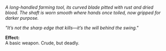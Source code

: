 
_A long-handled farming tool, its curved blade pitted with rust and dried blood. The shaft is worn smooth where hands once toiled, now gripped for darker purpose._

_"It’s not the sharp edge that kills—it’s the will behind the swing."_

**Effect:**  
A basic weapon. Crude, but deadly.
